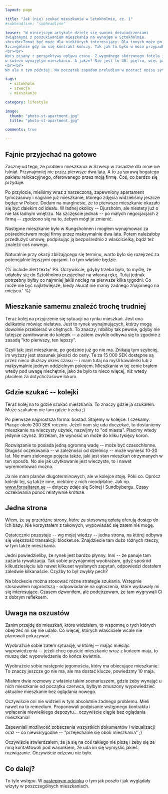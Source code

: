 ```yaml
---
layout: page

title: "Jak (nie) szukać mieszkania w Sztokholmie, cz. 1"
#subheadline: "subheadline"

teaser: "W niniejszym artykule dzielę się swoimi doświadczeniami
związanymi z poszukiwaniem mieszkania na wynajem w Sztokholmie.
<br><br>Temat być może dla niektórych interesujący. Dla innych może po prostu przydatny.
Szczególnie gdy im się kontrakt kończy. Tak jak to było w moim przypadku jeszcze nie tak dawno temu.
<br><br>
Wpis pisany z perspektywy upływu czasu. Z wygodnego skórzanego fotela i maca postawionego na dębowym stole
w świeżo wynajętym mieszkaniu. A jakże! Nie jest to 40. piętro, więc panorama skromna, ale narzekać nie można.
<br><br>
No ale o tym później. Na początek zapodam preludium w postaci opisu sytuacji mieszkaniowej w stolicy Szwecji. "

tags:
  - sztokholm
  - szwecja
  - mieszkanie

category: lifestyle

image:
  thumb: "photo-st-apartment.jpg"
  title: "photo-st-apartment.jpg"

comments: true

---
```


## Fajnie przyjechać na gotowe

Zacznę od tego, że problem mieszkania w Szwecji w zasadzie dla mnie nie istniał. Przynajmniej nie przez pierwsze 
dwa lata. A to za sprawą bogatego pakietu relokacyjnego, oferowanego przez moją firmę. Coś, co bardzo się przydaje.

Po przylocie, mieliśmy wraz z narzeczoną, zapewniony apartament tymczasowy i nagrane już mieszkanie, którego
 zdjęcia widzieliśmy jeszcze będąc w Polsce. Dodam na marginesie, że to pierwsze mieszkanie okazało się
 być dalekim od ideału. W ładnej okolicy -- Djursholm, ale niestety już o nie tak ładnym wnętrzu. 
 Na szczęście jednak -- po małych negocjacjach z firmą -- zgodzono się na to, żebym mógł je zmienić.
 
 Następne mieszkanie było w Kungsholmen i mogłem wynajmować za pośrednictwem mojej firmy
 przez maksymalnie dwa lata. Potem należałoby przedłużyć umowę, podpisując ją bezpośrednio z właścicielką,
 bądź też znaleźć coś nowego.
 
 Naturalnie przy okazji zbliżającego się terminu, warto było się rozejrzeć za potencjalnie lepszymi opcjami.
 I o tym właśnie będzie.
 
 
 {% include alert text='
PS. Oczywiście, gdyby trzeba było, to myślę, że udałoby się do Sztokholmu przyjechać na własną rękę. 
 Tutaj jednak potrzebny byłby co najmniej jakiś nocleg na pierwsze kilka tygodni. Co może nie być najłatwiejsze, 
 kiedy akurat nie mamy żadnego znajomego na miejscu.'
  %}
 

 
## Mieszkanie samemu znaleźć trochę trudniej

Teraz kolej na przyjrzenie się sytuacji na rynku mieszkań. Jest ona delikatnie mówiąc niełatwa.
Jest to rynek wynajmujących, którzy mogą dowolnie przebierać w chętnych.
To znaczy, robiliby tak pewnie, gdyby nie tutejsze zamiłowanie do kolejek -- a zatem
zwykle odbywa się to zgodnie z zasadą "kto pierwszy, ten lepszy".

Czyli tak: jest mieszkanie, po godzinie już go nie ma. Znikają tym szybciej, im wyższy jest
stosunek jakości do ceny. Te za 15 000 SEK dostępne są przez nieco dłuższy okres czasu --
i mam tutaj na myśli kawalerki lub z maksymalnie jednym oddzielnym pokojem.
Mieszkania w tej cenie brałem wtedy pod uwagę niechętnie, jako że było to nieco więcej, 
niż wtedy płaciłem za dotychczasowe lokum. 


## Gdzie szukać -- kolejki

Teraz kolej na to gdzie szukać mieszkania. To znaczy gdzie ja szukałem. 
Może szukałem nie tam gdzie trzeba ;)

Po pierwsze najprostsza forma: bostad. Stajemy w kolejce. I czekamy. Płacąc około 200 SEK rocznie.
Jeżeli nam się uda doczekać, to dostaniemy mieszkanie na wieczysty użytek, nazwijmy to "od miasta".
Płacimy wtedy jedynie czynsz. Strzelam, że wynosić on może do kilku tysięcy koron.

Rozwiązanie to posiada jedną ogromną wadę -- może być czasochłonne.
Długość oczekiwania -- w zależności od dzielnicy -- może wynieść 10-20 lat.
Nie mam zielonego pojęcia także, jaki jest stan mieszkań otrzymanych w ten sposób.
No ale jak użytkowanie jest wieczyste, to i nawet wyremontować można.

Ja nie mam planów długoterminowych, ale w kolejce stoję. Póki co.
Oprócz kolejki tej, są także inne, niektóre z nich nieodpłatne.
Jak np. www.forvaltaren.se -- dotyczy zdaje się Solnej i Sundbybergu.
Czasy oczekiwania ponoć relatywnie krótsze.


## Jedna strona

Wiem, że są przeróżne strony, które za stosowną opłatą oferują dostęp do ich bazy.
Nie korzystałem z takowych, wypowiadać się zatem nie mogę.

Ostatecznie pozostaje -- wg mojej wiedzy -- jedna strona,
na której odbywa się większość transakcji: blocket.se.
Znajdziecie tam dużo różnych rzeczy, w tym także mieszkania.

Jedni powiedzieliby, że rynek jest bardzo płynny.
Inni -- że panuje tam zażarta rywalizacja. Tak sobie przynajmniej wyobrażam,
gdyż spośród kilkudziesięciu lub nawet kilkuset wysłanych zapytań,
odpowiedzi dostałem zaledwie kilkanaście. Czyżby to był zwykły pech?

Na blockecie można stosować różne strategie szukania. Wstępnie stosowałem najprostszą -
odpowiadanie na ogłoszenia, które wydawały mi się interesujące.
Czasem dzwoniłem, ale podejrzewam, że tam wygrywali Ci z dobrym refleksem.


## Uwaga na oszustów

Zanim przejdę do mieszkań, które widziałem, to wspomnę o tych których obejrzeć mi się nie udało.
Co więcej, których właściciele wcale nie planowali pokazywać.

Wyobraźcie sobie zatem sytuację, w której -- mając miesiąc wypowiedzenia --
jeżeli chcę opuścić mieszkanie wraz z końcem maja, to muszę dać wypowiedzenie do końca kwietnia.

Wyobraźcie sobie następnie jegomościa, który ma obiecujące mieszkanie. To znaczy jeszcze go nie ma,
ale ma dostać klucze, powiedzmy 10 maja.   

Miałem dwie rozmowy z właśnie takim scenariuszem, gdzie żeby wynająć u nich mieszkanie od początku czerwca, 
byłbym  zmuszony wypowiedzieć aktualne mieszkanie bez oglądania nowego. 

Oczywiście oni nie widzieli w tym absolutnie żadnego problemu. Mieli nawet na to remedium.
Proponowali podpisanie wstępnego kontraktu i wpłacenie niewielkiego depozytu... oczywiście ciągle bez oglądania mieszkania! 

Zapewniali możliwość zobaczenia wszystkich dokumentów i wizualizacji oraz -- co niewiarygodne -- "przejechanie się obok mieszkania" ;) 

Oczywiście stwierdzałem, że ja się na coś takiego nie piszę i żeby się ze mną kontaktowali
pod warunkiem, że uda im się wymyślić jakieś rozwiązanie. Oczywiście odzewu nie było.

## Co dalej?

To tyle wstępu. W [następnym odcinku](/jak-nie-szukac-mieszkania-w-sztokholmie-2/) o tym jak poszło 
i jak wyglądały wizyty w poszczególnych mieszkaniach. 


